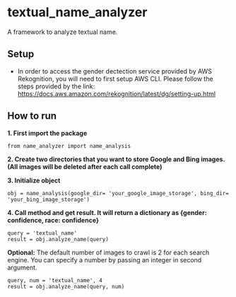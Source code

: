 # textual_name_analyzer
A framework to analyze textual name.

## Setup
* In order to access the gender dectection service provided by AWS Rekognition, you will need to first setup AWS CLI. Please follow the steps provided by the link: https://docs.aws.amazon.com/rekognition/latest/dg/setting-up.html

## How to run
**1. First import the package**
```
from name_analyzer import name_analysis
```

**2. Create two directories that you want to store Google and Bing images. (All images will be deleted after each call complete)**

**3. Initialize object**
```
obj = name_analysis(google_dir= 'your_google_image_storage', bing_dir= 'your_bing_image_storage')
```

**4. Call method and get result. It will return a dictionary as {gender: confidence, race: confidence}** 
```
query = 'textual_name'
result = obj.analyze_name(query)
```

**Optional:**
The default number of images to crawl is 2 for each search engine. You can specify a number by passing an integer in second argument.
```
query, num = 'textual_name', 4
result = obj.analyze_name(query, num)
```
